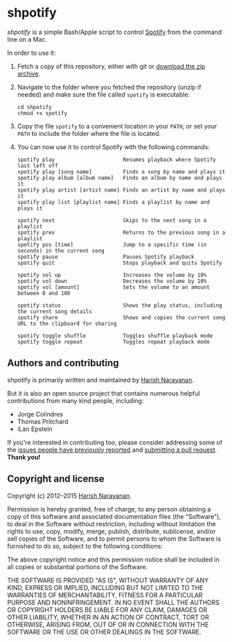 # shpotify

*shpotify* is a simple Bash/Apple script to control
 [Spotify](https://www.spotify.com) from the command line on a Mac.

In order to use it:

1. Fetch a copy of this repository, either with git or [download the
   zip archive](https://github.com/hnarayanan/shpotify/archive/master.zip).

2. Navigate to the folder where you fetched the repository (unzip if
   needed) and make sure the file called `spotify` is executable:
   ````
   cd shpotify
   chmod +x spotify
   ````

3. Copy the file `spotify` to a convenient location in your `PATH`, or
   set your `PATH` to include the folder where the file is located.

4. You can now use it to control Spotify with the following commands:
   ````
   spotify play                      Resumes playback where Spotify last left off
   spotify play [song name]          Finds a song by name and plays it
   spotify play album [album name]   Finds an album by name and plays it
   spotify play artist [artist name] Finds an artist by name and plays it
   spotify play list [playlist name] Finds a playlist by name and plays it

   spotify next                      Skips to the next song in a playlist
   spotify prev                      Returns to the previous song in a playlist
   spotify pos [time]                Jump to a specific time (in seconds) in the current song
   spotify pause                     Pauses Spotify playback
   spotify quit                      Stops playback and quits Spotify

   spotify vol up                    Increases the volume by 10%
   spotify vol down                  Decreases the volume by 10%
   spotify vol [amount]              Sets the volume to an amount between 0 and 100

   spotify status                    Shows the play status, including the current song details
   spotify share                     Shows and copies the current song URL to the clipboard for sharing

   spotify toggle shuffle            Toggles shuffle playback mode
   spotify toggle repeat             Toggles repeat playback mode
   ````

## Authors and contributing

shpotify is primarily written and maintained by [Harish
Narayanan](https://harishnarayanan.org).

But it is also an open source project that contains numerous helpful
contributions from many kind people, including:

* Jorge Colindres
* Thomas Pritchard
* iLan Epstein

If you're interested in contributing too, please consider addressing
some of the [issues people have previously
reported](https://github.com/hnarayanan/shpotify/issues) and
[submitting a pull
request](https://help.github.com/articles/using-pull-requests/). **Thank
you!**

## Copyright and license

Copyright (c) 2012–2015 [Harish Narayanan](https://harishnarayanan.org).

Permission is hereby granted, free of charge, to any person obtaining a copy
of this software and associated documentation files (the "Software"), to deal
in the Software without restriction, including without limitation the rights
to use, copy, modify, merge, publish, distribute, sublicense, and/or sell
copies of the Software, and to permit persons to whom the Software is
furnished to do so, subject to the following conditions:

The above copyright notice and this permission notice shall be included in
all copies or substantial portions of the Software.

THE SOFTWARE IS PROVIDED "AS IS", WITHOUT WARRANTY OF ANY KIND, EXPRESS OR
IMPLIED, INCLUDING BUT NOT LIMITED TO THE WARRANTIES OF MERCHANTABILITY,
FITNESS FOR A PARTICULAR PURPOSE AND NONINFRINGEMENT. IN NO EVENT SHALL THE
AUTHORS OR COPYRIGHT HOLDERS BE LIABLE FOR ANY CLAIM, DAMAGES OR OTHER
LIABILITY, WHETHER IN AN ACTION OF CONTRACT, TORT OR OTHERWISE, ARISING FROM,
OUT OF OR IN CONNECTION WITH THE SOFTWARE OR THE USE OR OTHER DEALINGS IN
THE SOFTWARE.
